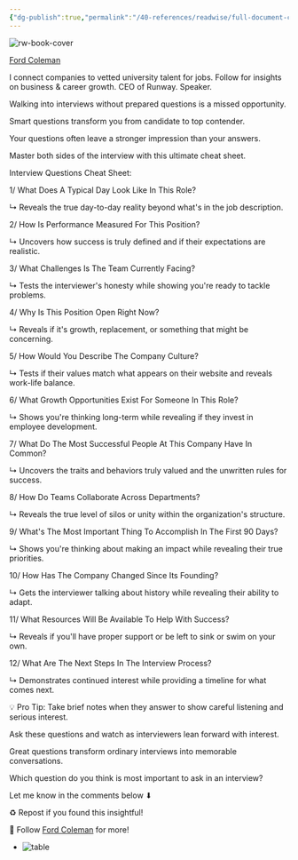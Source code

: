 ```yaml
---
{"dg-publish":true,"permalink":"/40-references/readwise/full-document-contents/ford-coleman-s-post/","tags":["rw/articles"]}
---
```


![rw-book-cover](https://static.licdn.com/scds/common/u/images/email/artdeco/logos/96/linkedin-bug-color.png)

[Ford Coleman](https://www.linkedin.com/in/ford-coleman-hirecollegestudents?trk=public_post_feed-actor-name) 

I connect companies to vetted university talent for jobs. Follow for insights on business & career growth. CEO of Runway. Speaker.

Walking into interviews without prepared questions is a missed opportunity.

Smart questions transform you from candidate to top contender.

Your questions often leave a stronger impression than your answers.

Master both sides of the interview with this ultimate cheat sheet.

Interview Questions Cheat Sheet:

1/ What Does A Typical Day Look Like In This Role?  

↳ Reveals the true day-to-day reality beyond what's in the job description.

2/ How Is Performance Measured For This Position?  

↳ Uncovers how success is truly defined and if their expectations are realistic.

3/ What Challenges Is The Team Currently Facing?  

↳ Tests the interviewer's honesty while showing you're ready to tackle problems.

4/ Why Is This Position Open Right Now?  

↳ Reveals if it's growth, replacement, or something that might be concerning.

5/ How Would You Describe The Company Culture?  

↳ Tests if their values match what appears on their website and reveals work-life balance.

6/ What Growth Opportunities Exist For Someone In This Role?  

↳ Shows you're thinking long-term while revealing if they invest in employee development.

7/ What Do The Most Successful People At This Company Have In Common?  

↳ Uncovers the traits and behaviors truly valued and the unwritten rules for success.

8/ How Do Teams Collaborate Across Departments?  

↳ Reveals the true level of silos or unity within the organization's structure.

9/ What's The Most Important Thing To Accomplish In The First 90 Days?  

↳ Shows you're thinking about making an impact while revealing their true priorities.

10/ How Has The Company Changed Since Its Founding?  

↳ Gets the interviewer talking about history while revealing their ability to adapt.

11/ What Resources Will Be Available To Help With Success?  

↳ Reveals if you'll have proper support or be left to sink or swim on your own.

12/ What Are The Next Steps In The Interview Process?  

↳ Demonstrates continued interest while providing a timeline for what comes next.

💡 Pro Tip: Take brief notes when they answer to show careful listening and serious interest.

Ask these questions and watch as interviewers lean forward with interest.

Great questions transform ordinary interviews into memorable conversations.

Which question do you think is most important to ask in an interview?  

Let me know in the comments below ⬇

♻ Repost if you found this insightful!  

👊 Follow [Ford Coleman](https://www.linkedin.com/in/ford-coleman-hirecollegestudents?trk=public_post-text) for more!

* ![table](https://media.licdn.com/dms/image/v2/D5622AQEWBsLwmc24aA/feedshare-shrink_800/B56ZVsWqZvGQAg-/0/1741279638200?e=2147483647&v=beta&t=pUXd1B1tV1U1e2DZzOZvIoTZpoF6BUEoT5dt3EHTOmg)
